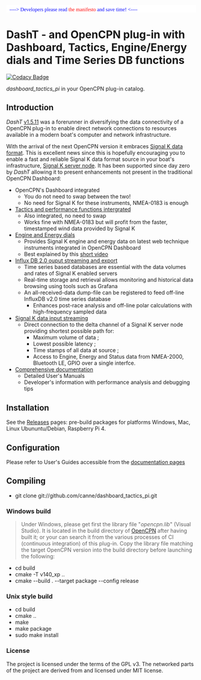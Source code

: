 <a href="docs/developers/README.md"><img src="docs/developers/img/message.svg" /></a><br />
# DashT - and OpenCPN plug-in with Dashboard, Tactics, Engine/Energy dials and Time Series DB functions

[![Codacy Badge](https://api.codacy.com/project/badge/Grade/23e5625c7b5a4aa4a3b3696b5a7795d2)](https://app.codacy.com/app/petri38-github/dashboard_tactics_pi?utm_source=github.com&utm_medium=referral&utm_content=canne/dashboard_tactics_pi&utm_campaign=Badge_Grade_Settings)

_dashboard_tactics_pi_ in your OpenCPN plug-in catalog.

## Introduction

_DashT_ [v1.5.11](https://github.com/canne/dashboard_tactics_pi/releases/tag/v1.5.11) was a forerunner in diversifying the data connectivity of a OpenCPN plug-in to enable direct network connections to resources available in a modern boat's computer and network infrastructure.

With the arrival of the next OpenCPN version it embraces [Signal K data format](https://opencpn.org/wiki/dokuwiki/doku.php?id=opencpn:supplementary_software:signalk). This is excellent news since this is hopefully encouraging you to enable a fast and reliable Signal K data format source in your boat's infrastructure, [Signal K server node](https://github.com/SignalK/signalk-server-node). It has been supported since day zero by _DashT_ allowing it to present enhancements not present in the traditional OpenCPN Dashboard:

* OpenCPN's Dashboard integrated
  * You do not need to swap between the two!
  * No need for Signal K for these instruments, NMEA-0183 is enough
* [Tactics and performance functions intergrated](docs/Tactics.md)
  * Also integrated, no need to swap
  * Works fine with NMEA-0183 but will profit from the faster, timestamped wind data provided by Signal K
* [Engine and Energy dials](https://canne.github.io/dashboard_tactics_pi/docs/webview/README.html)
  * Provides Signal K engine and energy data on latest web technique instruments integrated in OpenCPN Dashboard
  * Best explained by this [short video](https://vimeo.com/391601955)
* [Influx DB 2.0 ouput streaming and export](https://canne.github.io/dashboard_tactics_pi/docs/influxdb/InfluxDBStreamer.html)
  * Time series based databases are essential with the data volumes and rates of Signal K enabled servers
  * Real-time storage and retrieval allows monitoring and historical data browsing using tools such as Grafana
  * An all-received-data dump-file can be registered to feed off-line InfluxDB v2.0 time series database
    * Enhances post-race analysis and off-line polar calculations with high-frequency sampled data
* [Signal K data input streaming](https://canne.github.io/dashboard_tactics_pi/docs/signalk/SignalKInputStreamerUsage.html)
  * Direct connection to the delta channel of a Signal K server node providing shortest possible path for:
    * Maximum volume of data ;
    * Lowest possible latency ;
    * Time stamps of all data at source ;
    * Access to Engine, Energy and Status data from NMEA-2000, Bluetooth LE, GPIO over a single interfce.
* [Comprehensive documentation](https://canne.github.io/#:%5B%5BDashboard%2FTactics%20Plugin%20for%20OpenCPN%5D%5D)
  * Detailed User's Manuals
  * Developer's information with performance analysis and debugging tips

## Installation

See the [Releases](https://github.com/canne/dashboard_tactics_pi/releases) pages: pre-build packages for platforms Windows, Mac, Linux Ubununtu/Debian, Raspberry Pi 4.

## Configuration

Please refer to User's Guides accessible from the [documentation pages](https://canne.github.io/#:%5B%5BDashboard%2FTactics%20Plugin%20for%20OpenCPN%5D%5D)

## Compiling

* git clone git://github.com/canne/dashboard_tactics_pi.git

### Windows build

>Under Windows, please get first the library file "_opencpn.lib_" (Visual Studio). It is located in the build directory of [OpenCPN](https://github.com/OpenCPN/OpenCPN) after having built it; or your can search it from the various processes of CI (continuous integration) of this plug-in. Copy the library file matching the target OpenCPN version into the build directory before launching the following:

* cd build
* cmake  -T v140_xp ..
* cmake --build . --target package --config release

### Unix style build

* cd build
* cmake ..
* make
* make package
* sudo make install

### License

The project is licensed under the terms of the GPL v3. The networked parts of the project are derived from and licensed under MIT license.
